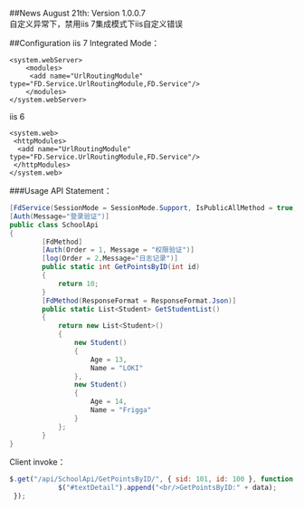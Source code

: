 

##News
August 21th: Version 1.0.0.7<br />
自定义异常下，禁用iis 7集成模式下iis自定义错误<br />



##Configuration
iis 7 Integrated Mode：
```webconfig   
<system.webServer>
    <modules>
     <add name="UrlRoutingModule" type="FD.Service.UrlRoutingModule,FD.Service"/>
    </modules>
</system.webServer>
````
iis 6
```webconfig   
<system.web>
 <httpModules>
  <add name="UrlRoutingModule" type="FD.Service.UrlRoutingModule,FD.Service"/>
 </httpModules>
</system.web>
````
###Usage
API Statement：
```csharp
[FdService(SessionMode = SessionMode.Support, IsPublicAllMethod = true)]
[Auth(Message="登录验证")]
public class SchoolApi
{      
        [FdMethod]
        [Auth(Order = 1, Message = "权限验证")]
        [log(Order = 2,Message="日志记录")]
        public static int GetPointsByID(int id)
        {
            return 10;
        }
        [FdMethod(ResponseFormat = ResponseFormat.Json)]
        public static List<Student> GetStudentList()
        {
            return new List<Student>()
            {
                new Student()
                {
                    Age = 13,
                    Name = "LOKI"
                },
                new Student()
                {
                    Age = 14,
                    Name = "Frigga"
                }
            };
        }
}
````

Client invoke：
````javascript
$.get("/api/SchoolApi/GetPointsByID/", { sid: 101, id: 100 }, function (data) {
            $("#textDetail").append("<br/>GetPointsByID:" + data);
 });
````


